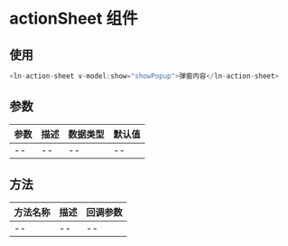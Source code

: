 # actionSheet 组件

## 使用

```javascript
<ln-action-sheet v-model:show="showPopup">弹窗内容</ln-action-sheet>
```

## 参数

| 参数 | 描述 | 数据类型 | 默认值 |
| ---- | ---- | -------- | ------ |
| --   | --   | --       | --     |

## 方法

| 方法名称 | 描述 | 回调参数 |
| -------- | ---- | -------- |
| --       | --   | --       |
